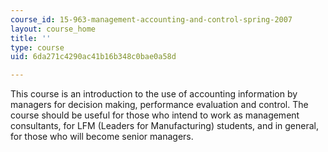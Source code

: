 ```yaml
---
course_id: 15-963-management-accounting-and-control-spring-2007
layout: course_home
title: ''
type: course
uid: 6da271c4290ac41b16b348c0bae0a58d

---
```

This course is an introduction to the use of accounting information by managers for decision making, performance evaluation and control. The course should be useful for those who intend to work as management consultants, for LFM (Leaders for Manufacturing) students, and in general, for those who will become senior managers.
